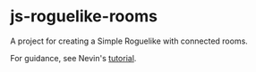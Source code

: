# js-roguelike-rooms

A project for creating a Simple Roguelike with connected rooms.

For guidance, see Nevin's [tutorial](https://nevkatz.medium.com).



